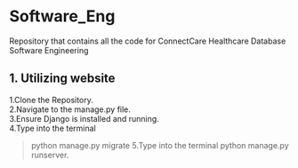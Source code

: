 # Software_Eng
Repository that contains  all the code for ConnectCare Healthcare Database Software Engineering

## 1. Utilizing website
 1.Clone the Repository.  
 2.Navigate to the manage.py file.  
 3.Ensure Django is installed and running.  
 4.Type into the terminal 
  >python manage.py migrate 
 5.Type into the terminal 
  >python manage.py runserver.  

